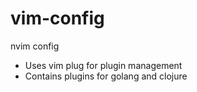 # vim-config
nvim config

- Uses vim plug for plugin management
- Contains plugins for golang and clojure
